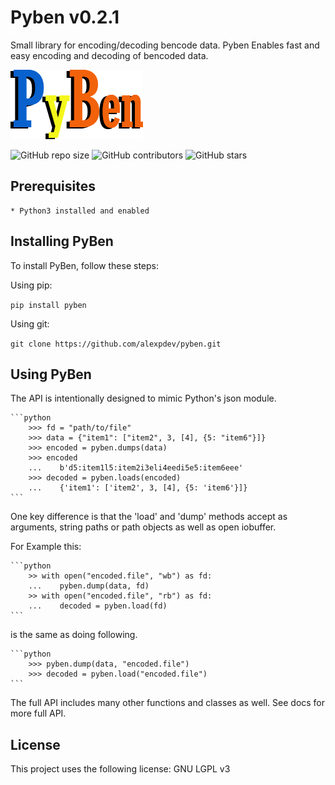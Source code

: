 # Pyben v0.2.1

Small library for encoding/decoding bencode data.
Pyben Enables fast and easy encoding and decoding of bencoded data.

![PyBen](./assets/pyben.png)

![GitHub repo size](https://img.shields.io/github/repo-size/alexpdev/pyben)
![GitHub contributors](https://img.shields.io/github/license/alexpdev/pyben)
![GitHub stars](https://img.shields.io/badge/rating-99-green)

## Prerequisites

    * Python3 installed and enabled

## Installing PyBen

To install PyBen, follow these steps:

Using pip:

`pip install pyben`

Using git:

`git clone https://github.com/alexpdev/pyben.git`

## Using PyBen

The API is intentionally designed to mimic Python's json module.

    ```python
        >>> fd = "path/to/file"
        >>> data = {"item1": ["item2", 3, [4], {5: "item6"}]}
        >>> encoded = pyben.dumps(data)
        >>> encoded
        ...    b'd5:item1l5:item2i3eli4eedi5e5:item6eee'
        >>> decoded = pyben.loads(encoded)
        ...    {'item1': ['item2', 3, [4], {5: 'item6'}]}
    ```

One key difference is that the 'load' and 'dump' methods accept as arguments,
string paths or path objects as well as open iobuffer.

For Example this:

    ```python
        >> with open("encoded.file", "wb") as fd:
        ...    pyben.dump(data, fd)
        >> with open("encoded.file", "rb") as fd:
        ...    decoded = pyben.load(fd)
    ```

is the same as doing following.

    ```python
        >>> pyben.dump(data, "encoded.file")
        >>> decoded = pyben.load("encoded.file")
    ```

The full API includes many other functions and classes as well.
See docs for more full API.

## License

This project uses the following license: GNU LGPL v3
